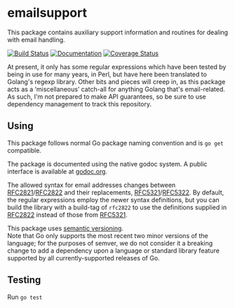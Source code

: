 emailsupport
============

This package contains auxiliary support information and routines for dealing
with email handling.

[![Build Status](https://api.travis-ci.org/philpennock/emailsupport.svg?branch=main)](https://travis-ci.org/philpennock/emailsupport)
[![Documentation](http://godoc.org/github.com/philpennock/emailsupport?status.svg)](http://godoc.org/github.com/philpennock/emailsupport)
[![Coverage Status](https://coveralls.io/repos/philpennock/emailsupport/badge.svg?branch=main)](https://coveralls.io/r/philpennock/emailsupport?branch=main)

At present, it only has some regular expressions which have been tested by
being in use for many years, in Perl, but have here been translated to
Golang's regexp library.  Other bits and pieces will creep in, as this package
acts as a ‘miscellaneous’ catch-all for anything Golang that's email-related.
As such, I'm not prepared to make API guarantees, so be sure to use dependency
management to track this repository.


Using
-----

This package follows normal Go package naming convention and is `go get`
compatible.

The package is documented using the native godoc system.
A public interface is available at
[godoc.org](http://godoc.org/github.com/philpennock/emailsupport).

The allowed syntax for email addresses changes between [RFC2821][]/[RFC2822][]
and their replacements, [RFC5321][]/[RFC5322][].
By default, the regular expressions employ the newer syntax definitions, but
you can build the library with a build-tag of `rfc2822` to use the definitions
supplied in [RFC2822][] instead of those from [RFC5321][].

This package uses [semantic versioning](https://semver.org/).  
Note that Go only supports the most recent two minor versions of the language;
for the purposes of semver, we do not consider it a breaking change to add a
dependency upon a language or standard library feature supported by all
currently-supported releases of Go.


Testing
-------

Run `go test`

[build-tag]: http://golang.org/pkg/go/build/#hdr-Build_Constraints
             "Build Constraints"
[RFC2821]: https://www.ietf.org/rfc/rfc2821.txt
           "Simple Mail Transfer Protocol"
[RFC2822]: https://www.ietf.org/rfc/rfc2822.txt
           "Internet Message Format"
[RFC5321]: https://www.ietf.org/rfc/rfc5321.txt
           "Simple Mail Transfer Protocol"
[RFC5322]: https://www.ietf.org/rfc/rfc5322.txt
           "Internet Message Format"
